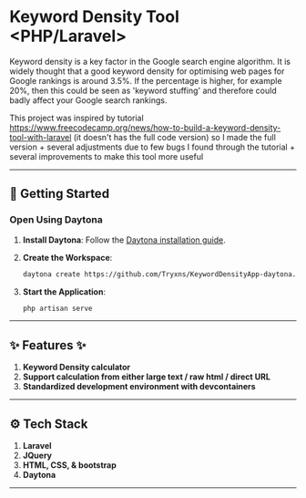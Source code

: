 # Keyword Density Tool <PHP/Laravel>

Keyword density is a key factor in the Google search engine algorithm. It is widely thought that a good keyword density for optimising web pages for Google rankings is around 3.5%. If the percentage is higher, for example 20%, then this could be seen as 'keyword stuffing' and therefore could badly affect your Google search rankings.

This project was inspired by tutorial https://www.freecodecamp.org/news/how-to-build-a-keyword-density-tool-with-laravel (it doesn't has the full code version) so I made the full version + several adjustments due to few bugs I found through the tutorial + several improvements to make this tool more useful

---

## 🚀 Getting Started  

### Open Using Daytona  

1. **Install Daytona**: Follow the [Daytona installation guide](https://www.daytona.io/docs/installation/installation/).  
2. **Create the Workspace**:  
   ```bash  
   daytona create https://github.com/Tryxns/KeywordDensityApp-daytona.git 
   ```  

3. **Start the Application**:  
   ```bash  
   php artisan serve
   ```  

---

## ✨ Features ✨
1. **Keyword Density calculator**
2. **Support calculation from either large text / raw html / direct URL**
3. **Standardized development environment with devcontainers**

---

## ⚙️ Tech Stack 
1. **Laravel**
2. **JQuery**
3. **HTML, CSS, & bootstrap**
4. **Daytona**

---